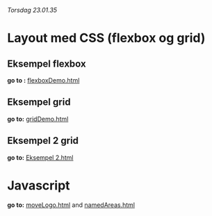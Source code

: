 *Torsdag 23.01.35*

# Layout med CSS (**flexbox** og **grid**)

## Eksempel flexbox

**go to :** [flexboxDemo.html](V25_1.2_IntroTilLayoutOgMerJS/flexboxDemo.html)

## Eksempel grid

**go to:** [gridDemo.html](V25_1.2_IntroTilLayoutOgMerJS/gridDemo.html)

## Eksempel 2 grid

**go to:** [Eksempel 2.html](V25_1.2_IntroTilLayoutOgMerJS/gridExample2)

# Javascript

**go to:** [moveLogo.html](V25_1.2_IntroTilLayoutOgMerJS/moveLogo.html) and
[namedAreas.html](V25_1.2_IntroTilLayoutOgMerJS/namedAreas.html)

